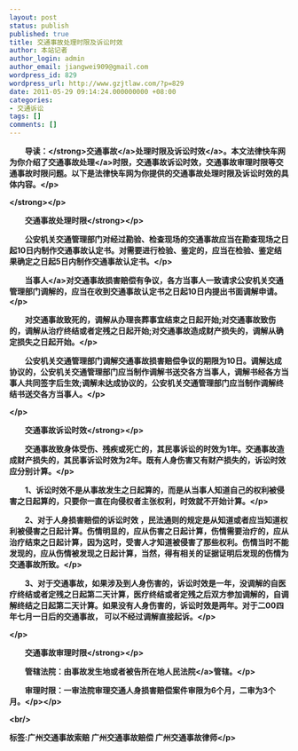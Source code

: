 ```yaml
---
layout: post
status: publish
published: true
title: 交通事故处理时限及诉讼时效
author: 本站记者
author_login: admin
author_email: jiangwei909@gmail.com
wordpress_id: 829
wordpress_url: http://www.gzjtlaw.com/?p=829
date: 2011-05-29 09:14:24.000000000 +08:00
categories:
- 交通诉讼
tags: []
comments: []
---
```

<p><p>　<strong>　导读：<&#47;strong><a>交通事故<&#47;a>处理时限及<a>诉讼时效<&#47;a>。本文法律快车网为你介绍了<a>交通事故处理<&#47;a>时限，交通事故诉讼时效，交通事故审理时限等交通事故时限问题。以下是法律快车网为你提供的交通事故处理时限及诉讼时效的具体内容。<&#47;p><p><strong><&#47;strong><&#47;p><p><strong>　　交通事故处理时限<&#47;strong><&#47;p><p>　　公安机关交通管理部门对经过勘验、检查现场的交通事故应当在勘查现场之日起10日内制作交通事故认定书。对需要进行检验、鉴定的，应当在检验、鉴定结果确定之日起5日内制作交通事故认定书。<&#47;p><p>　　<a>当事人<&#47;a>对交通事故损害赔偿有争议，各方当事人一致请求公安机关交通管理部门调解的，应当在收到交通事故认定书之日起10日内提出书面调解申请。<&#47;p><p>　　对交通事故致死的，调解从办理丧葬事宜结束之日起开始;对交通事故致伤的，调解从治疗终结或者定残之日起开始;对交通事故造成财产损失的，调解从确定损失之日起开始。<&#47;p><p>　　公安机关交通管理部门调解交通事故损害赔偿争议的期限为10日。调解达成协议的，公安机关交通管理部门应当制作调解书送交各方当事人，调解书经各方当事人共同签字后生效;调解未达成协议的，公安机关交通管理部门应当制作调解终结书送交各方当事人。<&#47;p><p><&#47;p><p><strong>　　交通事故诉讼时效<&#47;strong><&#47;p><p>　　交通事故致身体受伤、残疾或死亡的，其民事诉讼的时效为1年。交通事故造成财产损失的，其民事诉讼时效为2年。既有人身伤害又有财产损失的，诉讼时效应分别计算。<&#47;p><p>　　1、诉讼时效不是从事故发生之日起算的，而是从当事人知道自己的权利被侵害之日起算的，只要你一直在向侵权者主张权利，时效就不开始计算。<&#47;p><p>　　2、对于人身损害赔偿的诉讼时效 ，民法通则的规定是从知道或者应当知道权利被侵害之日起计算。伤情明显的，应从伤害之日起计算，伤情需要治疗的，应从治疗结束之日起计算，因为这时，受害人才知道被侵害了那些权利。伤情当时不能发现的，应从伤情被发现之日起计算，当然，得有相关的证据证明后发现的伤情为交通事故所致。<&#47;p><p>　　3、对于交通事故，如果涉及到人身伤害的，诉讼时效是一年，没调解的自医疗终结或者定残之日起第二天计算，医疗终结或者定残之后双方参加调解的，自调解终结之日起第二天计算。如果没有人身伤害的，诉讼时效是两年。对于二00四年七月一日后的交通事故， 可以不经过调解直接起诉。<&#47;p><p><&#47;p><p><strong>　　交通事故审理时限<&#47;strong><&#47;p><p>　　管辖法院：由事故发生地或者被告所在地<a>人民法院<&#47;a>管辖。<&#47;p><p>　　审理时限：一审法院审理交通人身损害赔偿案件审限为6个月，二审为3个月。<&#47;p><&#47;p><br&#47;><p>标签:广州交通事故索赔 广州交通事故赔偿 广州交通事故律师<&#47;p>

